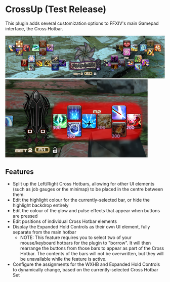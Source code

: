 # CrossUp (Test Release)

This plugin adds several customization options to FFXIV's main Gamepad interface, the Cross Hotbar.

![Separate the two halves of the Cross Hotbar](images/example_1.png)
![Choose the highlight colour for the selected bar](images/example_2.png)

## Features

* Split up the Left/Right Cross Hotbars, allowing for other UI elements (such as job gauges or the minimap) to be placed in the centre between them.
* Edit the highlight colour for the currently-selected bar, or hide the highlight backdrop entirely
* Edit the colour of the glow and pulse effects that appear when buttons are pressed
* Edit positions of individual Cross Hotbar elements
* Display the Expanded Hold Controls as their own UI element, fully separate from the main hotbar
	* NOTE: This feature requires you to select two of your mouse/keyboard hotbars for the plugin to "borrow". It will then rearrange the buttons from those bars to appear as part of the Cross Hotbar. The contents of the bars will not be overwritten, but they will be unavailable while the feature is active.
* Configure the assignments for the WXHB and Expanded Hold Controls to dynamically change, based on the currently-selected Cross Hotbar Set